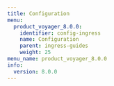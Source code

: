 ```yaml
---
title: Configuration
menu:
  product_voyager_8.0.0:
    identifier: config-ingress
    name: Configuration
    parent: ingress-guides
    weight: 25
menu_name: product_voyager_8.0.0
info:
  version: 8.0.0
---
```


